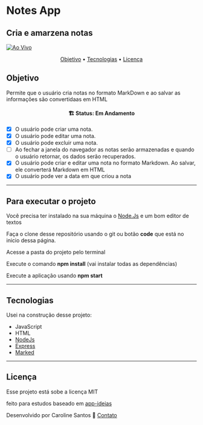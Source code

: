 
# Notes App
## Cria e amarzena notas

[![Ao Vivo](https://img.shields.io/website-up-down-green-red/http/shields.io.svg)]()

<p align="center">
 <a href="#objetivo">Objetivo</a> •
 <a href="#tecnologias">Tecnologias</a> • 
 <a href="#licença">Licença</a> 

</p>

## Objetivo
Permite que o usuário cria notas no formato MarkDown e ao salvar as informações são convertidaas em HTML

<h4 align="center"> 
	🏗  Status: Em Andamento 
</h4>

- [x] O usuário pode criar uma nota.
- [x] O usuário pode editar uma nota.
- [x] O usuário pode excluir uma nota.
- [ ] Ao fechar a janela do navegador as notas serão armazenadas e quando o usuário retornar, os dados serão recuperados.
- [x] O usuário pode criar e editar uma nota no formato Markdown. Ao salvar, ele converterá Markdown em HTML
- [x] O usuário pode ver a data em que criou a nota

___
## Para executar o projeto

Você precisa ter instalado na sua máquina o [Node.Js](https://nodejs.org/en/download/) e um bom editor de textos

Faça o clone desse repositório usando o git ou botão **code** que está no inicio dessa página.

Acesse a pasta do projeto pelo terminal

Execute o comando **npm install** (vai instalar todas as dependências)

Execute a aplicação usando **npm start**

___
## Tecnologias
Usei na construção desse projeto:

* JavaScript
* HTML
* [NodeJs](https://nodejs.org/en/download/)
* [Express](https://expressjs.com/pt-br/)
* [Marked](https://github.com/markedjs/marked)

___
## Licença
Esse projeto está sobe a licença MIT

feito para estudos baseado em [app-ideias](https://github.com/florinpop17/app-ideas/blob/master/Projects/1-Beginner/Notes-App.md)

Desenvolvido por Caroline Santos 👋 [Contato](https://www.linkedin.com/in/carol-santos-alves/)

